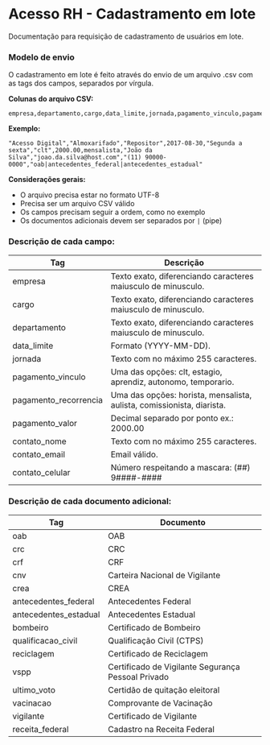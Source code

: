 # **Acesso RH - Cadastramento em lote**

 Documentação para requisição de cadastramento de usuários em lote.

### **Modelo de envio**

O cadastramento em lote é feito através do envio de um arquivo .csv com as tags dos campos, separados por vírgula.


**Colunas do arquivo CSV:**

```
empresa,departamento,cargo,data_limite,jornada,pagamento_vinculo,pagamento_valor,pagamento_recorrencia,contato_nome,contato_email,contato_celular,documentos_extra
```

**Exemplo:**
```
"Acesso Digital","Almoxarifado","Repositor",2017-08-30,"Segunda a sexta","clt",2000.00,mensalista,"João da Silva","joao.da.silva@host.com","(11) 90000-0000","oab|antecedentes_federal|antecedentes_estadual"
```

**Considerações gerais:**

- O arquivo precisa estar no formato UTF-8
- Precisa ser um arquivo CSV válido
- Os campos precisam seguir a ordem, como no exemplo
- Os documentos adicionais devem ser separados por `|` (pipe)

### **Descrição de cada campo:**

|Tag|Descrição|
|--------|-----|
|empresa|Texto exato, diferenciando caracteres maiusculo de minusculo.
|cargo|Texto exato, diferenciando caracteres maiusculo de minusculo.
|departamento|Texto exato, diferenciando caracteres maiusculo de minusculo.
|data_limite|Formato (YYYY-MM-DD).
|jornada|Texto com no máximo 255 caracteres.
|pagamento_vinculo| Uma das opções: clt, estagio, aprendiz, autonomo, temporario.
|pagamento_recorrencia|Uma das opções: horista, mensalista, aulista, comissionista, diarista.
|pagamento_valor|Decimal separado por ponto ex.: 2000.00
|contato_nome| Texto com no máximo 255 caracteres.
|contato_email|Email válido.
|contato_celular|Número respeitando a mascara: (##) 9####-####

### **Descrição de cada documento adicional:**

|Tag|Documento|
|--------|-----|
|oab|OAB
|crc|CRC
|crf|CRF
|cnv|Carteira Nacional de Vigilante
|crea|CREA
|antecedentes_federal|Antecedentes Federal
|antecedentes_estadual|Antecedentes Estadual
|bombeiro|Certificado de Bombeiro
|qualificacao_civil|Qualificação Civil (CTPS)
|reciclagem|Certificado de Reciclagem
|vspp|Certificado de Vigilante Segurança Pessoal Privado
|ultimo_voto|Certidão de quitação eleitoral
|vacinacao|Comprovante de Vacinação
|vigilante|Certificado de Vigilante
|receita_federal|Cadastro na Receita Federal

